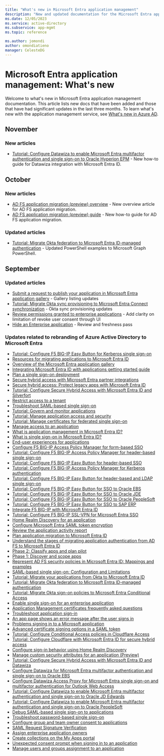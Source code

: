 ```yaml
---
title: "What's new in Microsoft Entra application management"
description: "New and updated documentation for the Microsoft Entra application management."
ms.date: 12/05/2023
ms.service: active-directory
ms.subservice: app-mgmt
ms.topic: reference

ms.author: jomondi
author: omondiatieno
manager: CelesteDG
---
```


# Microsoft Entra application management: What's new

Welcome to what's new in Microsoft Entra application management documentation. This article lists new docs that have been added and those that have had significant updates in the last three months. To learn what's new with the application management service, see [What's new in Azure AD](~/fundamentals/whats-new.md).

## November

### New articles

- [Tutorial: Configure Datawiza to enable Microsoft Entra multifactor authentication and single sign-on to Oracle Hyperion EPM](datawiza-mfa-sso-oracle-hyperion-epm.md) - New how-to guide for Datawiza integration with Microsoft Entra ID.

## October

### New articles

- [AD FS application migration (preview) overview](migrate-ad-fs-application-overview.md) - New overview article for AD FS application migration.
- [AD FS application migration (preview) guide](migrate-ad-fs-application-howto.md) - New how-to guide for AD FS application migration.

### Updated articles

- [Tutorial: Migrate Okta federation to Microsoft Entra ID-managed authentication](migrate-okta-federation.md) - Updated PowerShell examples to Microsoft Graph PowerShell.

## September

### Updated articles

- [Submit a request to publish your application in Microsoft Entra application gallery](v2-howto-app-gallery-listing.md) - Gallery listing updates
- [Tutorial: Migrate Okta sync provisioning to Microsoft Entra Connect synchronization](migrate-okta-sync-provisioning.md) - Okta sync provisioning updates
- [Review permissions granted to enterprise applications](manage-application-permissions.md) - Add clarity on limitation of revoke user consent through UI
- [Hide an Enterprise application](hide-application-from-user-portal.md) - Review and freshness pass

### Updates related to rebranding of Azure Active Directory to Microsoft Entra

- [Tutorial: Configure F5 BIG-IP Easy Button for Kerberos single sign-on](f5-big-ip-kerberos-easy-button.md)
- [Resources for migrating applications to Microsoft Entra ID](migration-resources.md)
- [Overview of the Microsoft Entra application gallery](overview-application-gallery.md)
- [Integrating Microsoft Entra ID with applications getting started guide](plan-an-application-integration.md)
- [Plan a single sign-on deployment](plan-sso-deployment.md)
- [Secure hybrid access with Microsoft Entra partner integrations](secure-hybrid-access-integrations.md)
- [Secure hybrid access: Protect legacy apps with Microsoft Entra ID](secure-hybrid-access.md)
- [Tutorial: Configure Secure Hybrid Access with Microsoft Entra ID and Silverfort](silverfort-integration.md)
- [Restrict access to a tenant](tenant-restrictions.md)
- [Troubleshoot SAML-based single sign-on](troubleshoot-saml-based-sso.md)
- [Tutorial: Govern and monitor applications](tutorial-govern-monitor.md)
- [Tutorial: Manage application access and security](tutorial-manage-access-security.md)
- [Tutorial: Manage certificates for federated single sign-on](tutorial-manage-certificates-for-federated-single-sign-on.md)
- [Manage access to an application](what-is-access-management.md)
- [What is application management in Microsoft Entra ID?](what-is-application-management.md)
- [What is single sign-on in Microsoft Entra ID?](what-is-single-sign-on.md)
- [End-user experiences for applications](end-user-experiences.md)
- [Configure F5 BIG-IP Access Policy Manager for form-based SSO](f5-big-ip-forms-advanced.md)
- [Tutorial: Configure F5 BIG-IP Access Policy Manager for header-based single sign-on](f5-big-ip-header-advanced.md)
- [Tutorial: Configure F5 BIG-IP Easy Button for header-based SSO](f5-big-ip-headers-easy-button.md)
- [Tutorial: Configure F5 BIG-IP Access Policy Manager for Kerberos authentication](f5-big-ip-kerberos-advanced.md)
- [Tutorial: Configure F5 BIG-IP Easy Button for header-based and LDAP single sign-on](f5-big-ip-ldap-header-easybutton.md)
- [Tutorial: Configure F5 BIG-IP Easy Button for SSO to Oracle EBS](f5-big-ip-oracle-enterprise-business-suite-easy-button.md)
- [Tutorial: Configure F5 BIG-IP Easy Button for SSO to Oracle JDE](f5-big-ip-oracle-jde-easy-button.md)
- [Tutorial: Configure F5 BIG-IP Easy Button for SSO to Oracle PeopleSoft](f5-big-ip-oracle-peoplesoft-easy-button.md)
- [Tutorial: Configure F5 BIG-IP Easy Button for SSO to SAP ERP](f5-big-ip-sap-erp-easy-button.md)
- [Integrate F5 BIG-IP with Microsoft Entra ID](f5-integration.md)
- [Tutorial: Configure F5 BIG-IP SSL-VPN for Microsoft Entra SSO](f5-passwordless-vpn.md)
- [Home Realm Discovery for an application](home-realm-discovery-policy.md)
- [Configure Microsoft Entra SAML token encryption](howto-saml-token-encryption.md)
- [Review the application activity report](migrate-adfs-application-activity.md)
- [Plan application migration to Microsoft Entra ID](migrate-adfs-apps-phases-overview.md)
- [Understand the stages of migrating application authentication from AD FS to Microsoft Entra ID](migrate-adfs-apps-stages.md)
- [Phase 2: Classify apps and plan pilot](migrate-adfs-classify-apps-plan-pilot.md)
- [Phase 1: Discover and scope apps](migrate-adfs-discover-scope-apps.md)
- [Represent AD FS security policies in Microsoft Entra ID: Mappings and examples](migrate-adfs-represent-security-policies.md)
- [SAML-based single sign-on: Configuration and Limitations](migrate-adfs-saml-based-sso.md)
- [Tutorial: Migrate your applications from Okta to Microsoft Entra ID](migrate-applications-from-okta.md)
- [Tutorial: Migrate Okta federation to Microsoft Entra ID-managed authentication](migrate-okta-federation.md)
- [Tutorial: Migrate Okta sign-on policies to Microsoft Entra Conditional Access](migrate-okta-sign-on-policies-conditional-access.md)
- [Enable single sign-on for an enterprise application](add-application-portal-setup-sso.md)
- [Application Management certificates frequently asked questions](application-management-certs-faq.md)
- [Troubleshoot application sign-in](application-sign-in-other-problem-access-panel.md)
- [An app page shows an error message after the user signs in](application-sign-in-problem-application-error.md)
- [Problems signing in to a Microsoft application](application-sign-in-problem-first-party-microsoft.md)
- [Advanced certificate signing options in a SAML token](certificate-signing-options.md)
- [Tutorial: Configure Conditional Access policies in Cloudflare Access](cloudflare-conditional-access-policies.md)
- [Tutorial: Configure Cloudflare with Microsoft Entra ID for secure hybrid access](cloudflare-integration.md)
- [Configure sign-in behavior using Home Realm Discovery](configure-authentication-for-federated-users-portal.md)
- [Manage custom security attributes for an application (Preview)](custom-security-attributes-apps.md)
- [Tutorial: Configure Secure Hybrid Access with Microsoft Entra ID and Datawiza](datawiza-configure-sha.md)
- [Configure Datawiza for Microsoft Entra multifactor authentication and single sign-on to Oracle EBS](datawiza-sso-mfa-oracle-ebs.md)
- [Configure Datawiza Access Proxy for Microsoft Entra single sign-on and multifactor authentication for Outlook Web Access](datawiza-sso-mfa-to-owa.md)
- [Tutorial: Configure Datawiza to enable Microsoft Entra multifactor authentication and single sign-on to Oracle JD Edwards](datawiza-sso-oracle-jde.md)
- [Tutorial: Configure Datawiza to enable Microsoft Entra multifactor authentication and single sign-on to Oracle PeopleSoft](datawiza-sso-oracle-peoplesoft.md)
- [Debug SAML-based single sign-on to applications](debug-saml-sso-issues.md)
- [Troubleshoot password-based single sign-on](troubleshoot-password-based-sso.md)
- [Configure group and team owner consent to applications](configure-user-consent-groups.md)
- [SAML Request Signature Verification](howto-enforce-signed-saml-authentication.md)
- [Assign enterprise application owners](assign-app-owners.md)
- [Create collections on the My Apps portal](access-panel-collections.md)
- [Unexpected consent prompt when signing in to an application](application-sign-in-unexpected-user-consent-prompt.md)
- [Manage users and groups assignment to an application](assign-user-or-group-access-portal.md)
